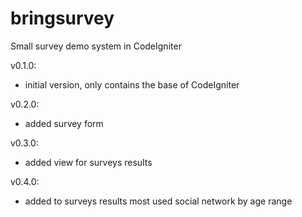 # bringsurvey
Small survey demo system in CodeIgniter

v0.1.0:
- initial version, only contains the base of CodeIgniter

v0.2.0:
- added survey form

v0.3.0:
- added view for surveys results

v0.4.0:
- added to surveys results most used social network by age range